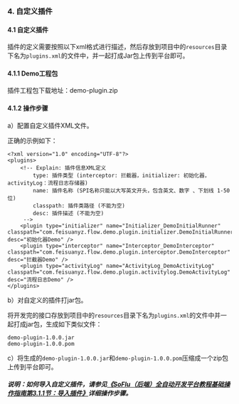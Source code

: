 ### 4. 自定义插件

#### 4.1 自定义插件

插件的定义需要按照以下xml格式进行描述，然后存放到项目中的` resources `目录下名为` plugins.xml `的文件中，并一起打成Jar包上传到平台即可。

#### 4.1.1 Demo工程包

插件工程包下载地址：demo-plugin.zip

#### 4.1.2 操作步骤

a）配置自定义插件XML文件。

正确的示例如下：

```
<?xml version="1.0" encoding="UTF-8"?>
<plugins>
    <!-- Explain: 插件信息XML定义 
        type: 插件类型 (interceptor: 拦截器，initializer: 初始化器，activityLog：流程日志存储器)
        name: 插件名称 (SPI名称只能以大写英文开头，包含英文、数字 、下划线 1-50位)
        classpath: 插件类路径 (不能为空)
        desc: 插件描述 (不能为空)
     -->
    <plugin type="initializer" name="Initializer_DemoInitialRunner" classpath="com.feisuanyz.flow.demo.plugin.initializer.DemoInitialRunner" desc="初始化器Demo" />
    <plugin type="interceptor" name="Interceptor_DemoInterceptor" classpath="com.feisuanyz.flow.demo.plugin.interceptor.DemoInterceptor" desc="拦截器Demo" />
    <plugin type="activityLog" name="ActivityLog_DemoActivityLog" classpath="com.feisuanyz.flow.demo.plugin.activitylog.DemoActivityLog" desc="流程日志Demo" />
</plugins>
```

b）对自定义的插件打jar包。

将开发完的接口存放到项目中的` resources `目录下名为` plugins.xml `的文件中并一起打成jar包，生成如下类似文件：

```
demo-plugin-1.0.0.jar
demo-plugin-1.0.0.pom
```

c）将生成的` demo-plugin-1.0.0.jar `和` demo-plugin-1.0.0.pom `压缩成一个zip包上传到平台即可。

##### 说明：如何导入自定义插件，请参见[《SoFlu（后端）全自动开发平台教程基础操作指南第3.1.1节：导入插件》](https://github.com/feisuanyz/SoFlu-adp/blob/main/SoFlu%EF%BC%88%E5%90%8E%E7%AB%AF%EF%BC%89%E5%85%A8%E8%87%AA%E5%8A%A8%E5%BC%80%E5%8F%91%E5%B9%B3%E5%8F%B0%E6%95%99%E7%A8%8B/SoFlu%EF%BC%88%E5%90%8E%E7%AB%AF%EF%BC%89%E5%9F%BA%E7%A1%80%E6%93%8D%E4%BD%9C%E6%8C%87%E5%8D%97/3.%20%E6%8F%92%E4%BB%B6%E4%B8%AD%E5%BF%83/1.%20%E6%8F%92%E4%BB%B6%E4%B8%AD%E5%BF%83.md)详细操作步骤。
